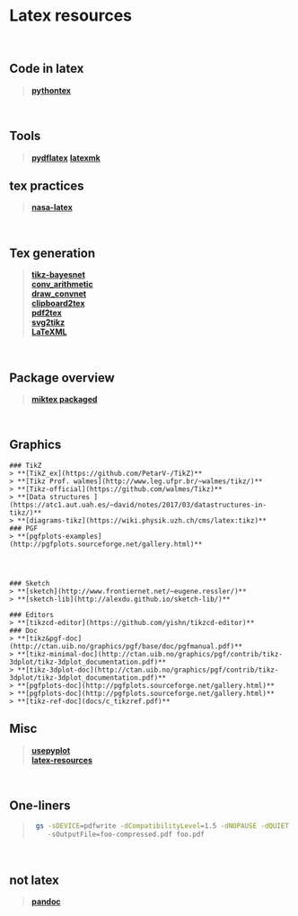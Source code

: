 
# Latex resources

<br/>

## Code in latex
> **[pythontex](https://github.com/gpoore/pythontex)**     


<br/>


## Tools
> **[pydflatex](https://github.com/olivierverdier/pydflatex)**
> **[latexmk](https://www.ctan.org/pkg/latexmk)**


## tex practices
> **[nasa-latex](https://github.com/nasa/nasa-latex-docs)**      
<br/>

## Tex generation
> **[tikz-bayesnet](https://github.com/jluttine/tikz-bayesnet)**   
> **[conv_arithmetic](https://github.com/vdumoulin/conv_arithmetic)**   
> **[draw_convnet](https://github.com/gwding/draw_convnet)**   
> **[clipboard2tex](https://mathpix.com/)**   
> **[pdf2tex](https://www.abisource.com/)**   
> **[svg2tikz](https://github.com/kjellmf/svg2tikz)**   
> **[LaTeXML](https://dlmf.nist.gov/LaTeXML/)**   

<br/>

## Package overview
> **[miktex packaged](https://miktex.org/pkg/az)**   

<br/>


## Graphics
    ### TikZ 
    > **[TikZ_ex](https://github.com/PetarV-/TikZ)**   
    > **[Tikz Prof. walmes](http://www.leg.ufpr.br/~walmes/tikz/)**   
    > **[Tikz-official](https://github.com/walmes/Tikz)**   
    > **[Data structures ](https://atc1.aut.uah.es/~david/notes/2017/03/datastructures-in-tikz/)**   
    > **[diagrams-tikz](https://wiki.physik.uzh.ch/cms/latex:tikz)**   
    ### PGF
    > **[pgfplots-examples](http://pgfplots.sourceforge.net/gallery.html)**   




    ### Sketch
    > **[sketch](http://www.frontiernet.net/~eugene.ressler/)**   
    > **[sketch-lib](http://alexdu.github.io/sketch-lib/)**   

    ### Editors
    > **[tikzcd-editor](https://github.com/yishn/tikzcd-editor)**   
    ### Doc
    > **[tikz&pgf-doc](http://ctan.uib.no/graphics/pgf/base/doc/pgfmanual.pdf)**   
    > **[tikz-minimal-doc](http://ctan.uib.no/graphics/pgf/contrib/tikz-3dplot/tikz-3dplot_documentation.pdf)**   
    > **[tikz-3dplot-doc](http://ctan.uib.no/graphics/pgf/contrib/tikz-3dplot/tikz-3dplot_documentation.pdf)**   
    > **[pgfplots-doc](http://pgfplots.sourceforge.net/gallery.html)**   
    > **[pgfplots-doc](http://pgfplots.sourceforge.net/gallery.html)**   
    > **[tikz-ref-doc](docs/c_tikzref.pdf)**   



## Misc
> **[usepyplot](https://github.com/masasin/latexipy)**   
> **[latex-resources](https://github.com/davidstutz/latex-resources)**   

<br/>

## One-liners

>   ```sh
>    gs -sDEVICE=pdfwrite -dCompatibilityLevel=1.5 -dNOPAUSE -dQUIET -dBATCH 
>       -sOutputFile=foo-compressed.pdf foo.pdf
>   ```


<br/>

## not latex

> **[pandoc](https://github.com/jgm/pandoc)**   

